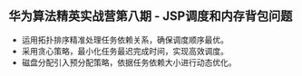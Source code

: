 ## 华为算法精英实战营第八期 - JSP调度和内存背包问题





- 运用拓扑排序精准处理任务依赖关系，确保调度顺序最优。
-  采用贪心策略，最小化任务最迟完成时间，实现高效调度。
-  磁盘分配引入预分配策略，依据任务依赖大小进行动态优化。
